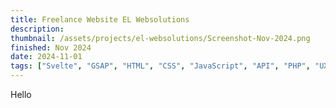 ```yaml
---
title: Freelance Website EL Websolutions
description: 
thumbnail: /assets/projects/el-websolutions/Screenshot-Nov-2024.png
finished: Nov 2024
date: 2024-11-01
tags: ["Svelte", "GSAP", "HTML", "CSS", "JavaScript", "API", "PHP", "UX", "UI"]
---
```

Hello